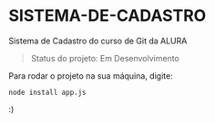 # SISTEMA-DE-CADASTRO
Sistema de Cadastro do curso de Git da ALURA

> Status do projeto: Em Desenvolvimento

Para rodar o projeto na sua máquina, digite:

```
node install app.js
```
:)
